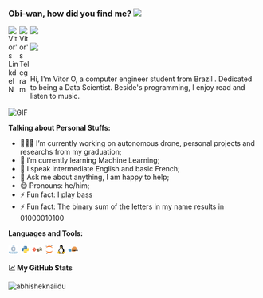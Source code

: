 ### Obi-wan, how did you find me? <img src="https://media.giphy.com/media/2Zm5Gd6aCOTU4/giphy.gif" width="25px">

<a href="https://www.linkedin.com/in/vitor-o-dos-santos/">
  <img align="left" alt="Vitor's LinkdeIN" width="22px" src="https://cdn.jsdelivr.net/npm/simple-icons@v3/icons/linkedin.svg" />
</a>
<a href="https://t.me/vitor_o_s">
  <img align="left" alt="Vitor's Telegram" width="22px" src="https://cdn.jsdelivr.net/npm/simple-icons@v3/icons/telegram.svg" />
</a>
<a href="vitoros@outlook.com.br">
  <img src="https://img.icons8.com/fluent/48/000000/gmail.png" width="22px"/>
</a>
<br />

![](https://visitor-badge.glitch.me/badge?page_id=vitor-o-s)

<br />

Hi, I'm Vitor O, a  computer engineer student from Brazil ![](). Dedicated to being a Data Scientist. Beside's programming, I enjoy read and listen to music.


  <img align="center" alt="GIF" src="https://github.com/abhisheknaiidu/abhisheknaiidu/blob/master/code.gif?raw=true" width="500" height="320" />
  
**Talking about Personal Stuffs:**

- 👨🏽‍💻 I’m currently working on autonomous drone, personal projects and researchs from my graduation;
- 🌱 I’m currently learning Machine Learning;
- 💬 I speak intermediate English and basic French;
- 🤔 Ask me about anything, I am happy to help;
- 😄 Pronouns: he/him;
- ⚡ Fun fact: I play bass
- ⚡ Fun fact: The binary sum of the letters in my name results in 01000010100 


**Languages and Tools:**  

<code><img height="20" src="https://raw.githubusercontent.com/github/explore/80688e429a7d4ef2fca1e82350fe8e3517d3494d/topics/c/c.png"></code>
<code><img height="20" src="https://raw.githubusercontent.com/github/explore/80688e429a7d4ef2fca1e82350fe8e3517d3494d/topics/python/python.png"></code>
<code><img height="20" src="https://raw.githubusercontent.com/github/explore/80688e429a7d4ef2fca1e82350fe8e3517d3494d/topics/git/git.png"></code>
  <code><img height="20" src="https://raw.githubusercontent.com/github/explore/80688e429a7d4ef2fca1e82350fe8e3517d3494d/topics/jupyter-notebook/jupyter-notebook.png"></code>
  <code><img height="20" src="https://raw.githubusercontent.com/github/explore/80688e429a7d4ef2fca1e82350fe8e3517d3494d/topics/linux/linux.png"></code>
  <code><img height="20" src="https://raw.githubusercontent.com/github/explore/80688e429a7d4ef2fca1e82350fe8e3517d3494d/topics/scikit-learn/scikit-learn.png"></code>

**📈 My GitHub Stats**

<p align="left"> <img src="https://github-readme-stats.vercel.app/api?username=vitor-o-s&show_icons=true&theme=gotham" alt="abhisheknaiidu" />


<!--
**vitor-o-s/vitor-o-s** is a ✨ _special_ ✨ repository because its `README.md` (this file) appears on your GitHub profile.
 #### 

Here are some ideas to get you started:

- 🔭 I’m currently working on ...
- 🌱 I’m currently learning ...
- 👯 I’m looking to collaborate on ...
- 🤔 I’m looking for help with ...
- 💬 Ask me about ...
- 📫 How to reach me: ...
- 😄 Pronouns: ...
- ⚡ Fun fact: ...
-->
